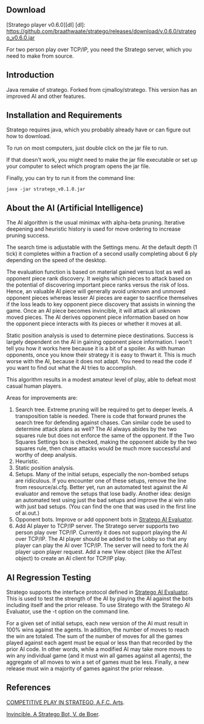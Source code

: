 Download
--------

[Stratego player v0.6.0][dl]
[dl]: https://github.com/braathwaate/stratego/releases/download/v.0.6.0/stratego_v0.6.0.jar

For two person play over TCP/IP, you need the Stratego server,
which you need to make from source.

Introduction
------------

Java remake of stratego.  Forked from cjmalloy/stratego.
This version has an improved AI and other features.

Installation and Requirements
-----------------------------

Stratego requires java, which you probably already have or can
figure out how to download.

To run on most computers, just double click on the jar file to run.

If that doesn't work, you might need to
make the jar file executable
or set up your computer to select which program opens the jar file.

Finally, you can try to run it from the command line:

	java -jar stratego_v0.1.0.jar


About the AI (Artificial Intelligence)
--------------------------------------

The AI algorithm is the usual minimax with alpha-beta pruning.
Iterative deepening and heuristic history is used 
for move ordering to increase pruning success.

The search time is adjustable with the Settings menu.
At the default depth (1 tick)
it completes within a fraction of a second
usally completing about 6 ply depending on the speed of the desktop.

The evaluation function is based on material gained versus lost
as well as opponent piece rank discovery.
It weighs which pieces to attack based on the potential
of discovering important piece ranks versus the risk of loss.
Hence, an valuable AI piece will generally avoid unknown and unmoved opponent pieces
whereas lesser AI pieces are eager to sacrifice themselves if the loss
leads to key opponent piece discovery that assists in winning the game.
Once an AI piece becomes invincible, it will attack all unknown moved pieces.
The AI derives opponent piece information based on how the
opponent piece interacts with its pieces or whether it moves at all.

Static position analysis is used to determine piece destinations.
Success is largely dependent on the AI in gaining opponent piece information.
I won't tell you how it works here because it is a bit of a spoiler.
As with human opponents, once you know their strategy
it is easy to thwart it.
This is much worse with the AI, because it does not adapt.
You need to read the code if you want to find out
what the AI tries to accomplish.

This algorithm results in a modest amateur level of play,
able to defeat most casual human players.

Areas for improvements are:

  1. Search tree.  Extreme pruning will be required to get to deeper levels.  A transposition table is needed.  There is code that forward prunes the search tree for defending against chases.  Can similar code be used to determine attack plans as well?  The AI always abides by the two squares rule but does not enforce the same of the opponent.  If the Two Squares Settings box is checked, making the opponent abide by the two squares rule, then chase attacks would be much more successful and worthy of deep analysis.
  2. Heuristic.
  3. Static position analysis.
  4. Setups.  Many of the initial setups, especially the non-bombed setups are ridiculous.  If you encounter one of these setups, remove the line from resource/ai.cfg.  Better yet, run an automated test against the AI evaluator and remove the setups that lose badly.  Another idea: design an automated test using just the bad setups and improve the ai win ratio with just bad setups.  (You can find the one that was used in the first line of ai.out.)
  5. Opponent bots.  Improve or add opponent bots in 
[Stratego AI Evaluator](https://github.com/braathwaate/strategoevaluator).
  6. Add AI player to TCP/IP server.  The Stratego server supports two person play over TCP/IP.  Currently it does not support playing the AI over TCP/IP.  The AI player should be added to the Lobby so that any player can play the AI over TCP/IP.   The server will need to fork the AI player upon player request.  Add a new View object (like the AITest object) to create an AI client for TCP/IP play.

AI Regression Testing
---------------------

Stratego supports the interface protocol defined in
[Stratego AI Evaluator](https://github.com/braathwaate/strategoevaluator).
This is used to test the strength of the AI
by playing the AI against the bots including itself and the prior release.
To use Stratego with the Stratego AI Evaluator,
use the -t option on the command line.

For a given set of initial setups,
each new version of the AI must result in 100% wins against the agents.
In addition, the number of moves to reach the win
are totaled.
The sum of the number of moves for all the games played against each agent
must be equal or less than that recorded by the prior AI code.
In other words,
while a modified AI may take more moves to win any individual game
(and it must win all games against all agents),
the aggregate of all moves to win a set of games must be less.
Finally, a new release must win a majority of games against the prior release.

References
----------
[COMPETITIVE PLAY IN STRATEGO, A.F.C. Arts](https://project.dke.maastrichtuniversity.nl/games/files/msc/Arts_thesis.pdf).

[Invincible. A Stratego Bot, V. de Boer](http://www.kbs.twi.tudelft.nl/Publications/MSc/2008-deBoer-Msc.html).

